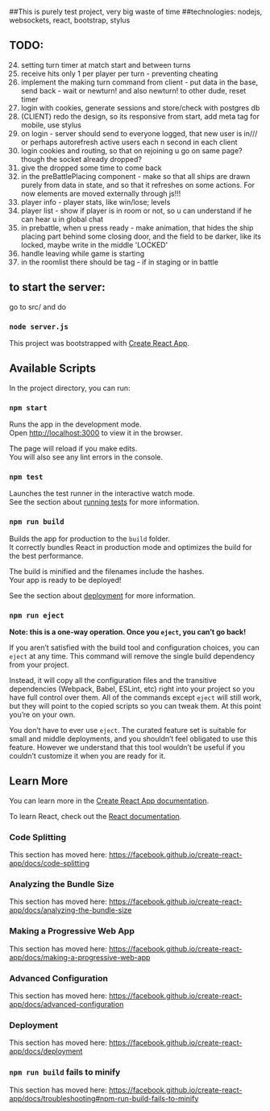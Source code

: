 ##This is purely test project, very big waste of time
##technologies: nodejs, websockets, react, bootstrap, stylus

## TODO:
24. setting turn timer at match start and between turns
25. receive hits only 1 per player per turn - preventing cheating
26. implement the making turn command from client - put data in the base, send back - wait or newturn! and also newturn! to other dude, reset timer
1. login with cookies, generate sessions and store/check with postgres db
3. (CLIENT) redo the design, so its responsive from start, add meta tag for mobile, use stylus
4. on login - server should send to everyone logged, that new user is in/// or perhaps autorefresh active users each n second in each client
5. login cookies and routing, so that on rejoining u go on same page? though the socket already dropped?
6. give the dropped some time to come back
8. in the preBattlePlacing component - make so that all ships are drawn purely from data in state, and so that it refreshes on some actions. For now elements are moved externally through js!!!
12. player info - player stats, like win/lose; levels
15. player list - show if player is in room or not, so u can understand if he can hear u in global chat
20. in prebattle, when u press ready - make animation, that hides the ship placing part behind some closing door, and the field to be darker, like its locked, maybe write in the middle 'LOCKED'
21. handle leaving while game is starting
22. in the roomlist there should be tag - if in staging or in battle


## to start the server:
go to src/ and do
### `node server.js`

This project was bootstrapped with [Create React App](https://github.com/facebook/create-react-app).

## Available Scripts

In the project directory, you can run:

### `npm start`

Runs the app in the development mode.<br>
Open [http://localhost:3000](http://localhost:3000) to view it in the browser.

The page will reload if you make edits.<br>
You will also see any lint errors in the console.

### `npm test`

Launches the test runner in the interactive watch mode.<br>
See the section about [running tests](https://facebook.github.io/create-react-app/docs/running-tests) for more information.

### `npm run build`

Builds the app for production to the `build` folder.<br>
It correctly bundles React in production mode and optimizes the build for the best performance.

The build is minified and the filenames include the hashes.<br>
Your app is ready to be deployed!

See the section about [deployment](https://facebook.github.io/create-react-app/docs/deployment) for more information.

### `npm run eject`

**Note: this is a one-way operation. Once you `eject`, you can’t go back!**

If you aren’t satisfied with the build tool and configuration choices, you can `eject` at any time. This command will remove the single build dependency from your project.

Instead, it will copy all the configuration files and the transitive dependencies (Webpack, Babel, ESLint, etc) right into your project so you have full control over them. All of the commands except `eject` will still work, but they will point to the copied scripts so you can tweak them. At this point you’re on your own.

You don’t have to ever use `eject`. The curated feature set is suitable for small and middle deployments, and you shouldn’t feel obligated to use this feature. However we understand that this tool wouldn’t be useful if you couldn’t customize it when you are ready for it.

## Learn More

You can learn more in the [Create React App documentation](https://facebook.github.io/create-react-app/docs/getting-started).

To learn React, check out the [React documentation](https://reactjs.org/).

### Code Splitting

This section has moved here: https://facebook.github.io/create-react-app/docs/code-splitting

### Analyzing the Bundle Size

This section has moved here: https://facebook.github.io/create-react-app/docs/analyzing-the-bundle-size

### Making a Progressive Web App

This section has moved here: https://facebook.github.io/create-react-app/docs/making-a-progressive-web-app

### Advanced Configuration

This section has moved here: https://facebook.github.io/create-react-app/docs/advanced-configuration

### Deployment

This section has moved here: https://facebook.github.io/create-react-app/docs/deployment

### `npm run build` fails to minify

This section has moved here: https://facebook.github.io/create-react-app/docs/troubleshooting#npm-run-build-fails-to-minify
